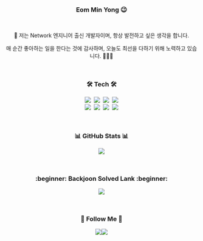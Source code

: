 <h3 align="center"> Eom Min Yong 😉 </h3><br>

<p align="center">
	🚀 저는 Network 엔지니어 출신 개발자이며, 항상 발전하고 싶은 생각을 합니다. 
</p>
<p align="center">
	매 순간 좋아하는 일을 한다는 것에 감사하며, 오늘도 최선을 다하기 위해 노력하고 있습니다. 🏄🏻‍♂️
</p><br>

<h3 align="center"> 🛠 Tech 🛠 </h3>
<p align="center"> 
	<img src="https://img.shields.io/badge/JAVA-007396?style=for-the-badge&logo=java&logoColor=white">&nbsp  
	<img src="https://img.shields.io/badge/SpringBoot-6DB33F?style=for-the-badge&logo=SpringBoot&logoColor=white">&nbsp  
	<img src="https://img.shields.io/badge/Spring-6DB33F?style=for-the-badge&logo=Spring&logoColor=white">&nbsp  
	<img src="https://img.shields.io/badge/mysql-4479A1?style=for-the-badge&logo=mysql&logoColor=white"><br> 
	<img src="https://img.shields.io/badge/oracle-%23F80000.svg?&style=for-the-badge&logo=oracle&logoColor=white" />&nbsp
	<img src="https://img.shields.io/badge/Slack-4A154B?style=for-the-badge&logo=Slack&logoColor=white">&nbsp
	<img src="https://img.shields.io/badge/Intellij IDEA-000000?style=for-the-badge&logo=IntellijIDEA&logoColor=white">&nbsp
 	<img src="https://img.shields.io/badge/git-%23F05032.svg?&style=for-the-badge&logo=git&logoColor=white">
</p><br>

<h3 align="center"> 📊 GitHub Stats 📊 </h3>
<p align="center"> 
	<img src="https://github-readme-stats.vercel.app/api?username=MinYongUm&show_icons=true&theme=radical"/>
</p><br>  

<h3 align="center"> :beginner: Backjoon Solved Lank :beginner: </h3>
<p align="center"> 
	<img src="http://mazassumnida.wtf/api/generate_badge?boj=codetestminyong"/>
</p><br>  

<h3 align="center">🌈 Follow Me 🌈</h3>
<p align="center">
	<img src="mailto:minyong_e89@naver.com"><img src="https://img.shields.io/badge/naver-%2303C75A.svg?&style=for-the-badge&logo=naver&logoColor=white"&link=minyong_e89@naver.com"/>
</p>
